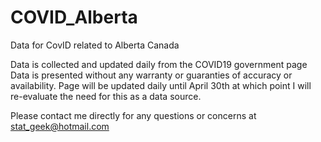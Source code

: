 # COVID_Alberta
Data for CovID related to Alberta Canada

Data is collected and updated daily from the COVID19 government page
Data is presented without any warranty or guaranties of accuracy or availability. 
Page will be updated daily until April 30th at which point I will re-evaluate the need for this as a data source.

Please contact me directly for any questions or concerns at stat_geek@hotmail.com
